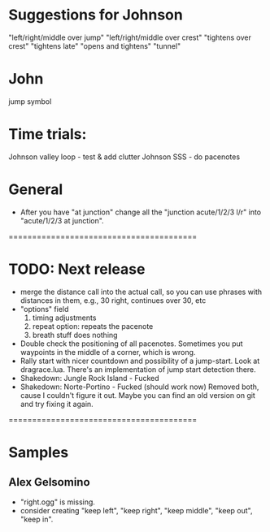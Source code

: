 # Suggestions for Johnson

"left/right/middle over jump"
"left/right/middle over crest"
"tightens over crest"
"tightens late"
"opens and tightens"
"tunnel"

# John

jump symbol

# Time trials:

Johnson valley loop - test & add clutter
Johnson SSS - do pacenotes 

# General

* After you have "at junction" change all the "junction acute/1/2/3 l/r" into "acute/1/2/3 at junction".

========================================

# TODO: Next release

* merge the distance call into the actual call, so you can use phrases with
  distances in them, e.g., 30 right, continues over 30, etc
* "options" field
  1. timing adjustments
  2. repeat option: repeats the pacenote
  3. breath stuff does nothing 
* Double check the positioning of all pacenotes. Sometimes you put waypoints in the middle of a corner, which is wrong.
* Rally start with nicer countdown and possibility of a jump-start. Look at dragrace.lua. There's an implementation of jump start detection there.
* Shakedown: Jungle Rock Island - Fucked
* Shakedown: Norte-Portino - Fucked (should work now)
    Removed both, cause I couldn't figure it out. Maybe you can find an old version on git and try fixing it again. 

========================================
# Samples

## Alex Gelsomino

* "right.ogg" is missing.
* consider creating "keep left", "keep right", "keep middle", "keep out", "keep in".
